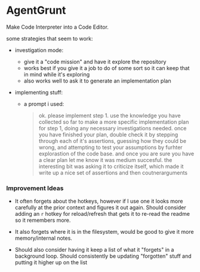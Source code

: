 # AgentGrunt

Make Code Interpreter into a Code Editor.

some strategies that seem to work:

- investigation mode:

  - give it a "code mission" and have it explore the repository
  - works best if you give it a job to do of some sort so it can keep that in
    mind while it's exploring
  - also works well to ask it to generate an implementation plan

- implementing stuff:

  - a prompt i used:
    > ok. please implement step 1. use the knowledge you have collected so far to
    > make a more specific implementation plan for step 1, doing any necessary
    > investigations needed. once you have finished your plan, double check it by
    > stepping through each of it's assertions, guessing how they could be wrong, and
    > attempting to test your assumptions by furhter explorastion of the code base.
    > and once you are sure you have a clear plan let me know
    it was medium succesful. the interesting bit was asking it to criticize
    itself, which made it write up a nice set of assertions and then
    coutnerarguments

### Improvement Ideas

- It often forgets about the hotkeys, however if I use one it looks more
  carefully at the prior context and figures it out again. Should consider
  adding an `r` hotkey for reload/refresh that gets it to re-read the readme so
  it remembers more.

- It also forgets where it is in the filesystem, would be good to give it more
  memory/internal notes.

- Should also consider having it keep a list of what it "forgets" in a
  background loop. Should consistently be updating "forgotten" stuff and
  putting it higher up on the list

